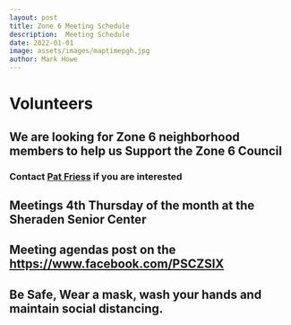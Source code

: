 ```yaml
---
layout: post
title: Zone 6 Meeting Schedule
description:  Meeting Schedule
date: 2022-01-01
image: assets/images/maptimepgh.jpg
author: Mark Howe
---
```


# Volunteers
## We are looking for Zone 6 neighborhood members to help us Support the Zone 6 Council
### Contact [Pat Friess](harleybabe54@hotmail.com) if you are interested


## Meetings 4th Thursday of the month at the Sheraden Senior Center
## Meeting agendas post on the https://www.facebook.com/PSCZSIX
## Be Safe, Wear a mask, wash your hands and maintain social distancing.
